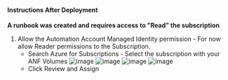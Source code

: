 #### Instructions After Deployment

**A runbook was created and requires access to "Read" the subscription**

1. Allow the Automation Account Managed Identity permission - For now allow Reader permissions to the Subscription.
    - Search Azure for Subscriptions - Select the subscription with your ANF Volumes
![image](https://user-images.githubusercontent.com/10324197/226240725-b303c348-cb47-4aec-9e2a-9ed121c79596.png)
![image](https://user-images.githubusercontent.com/10324197/226240433-72316f4e-0950-442e-b430-ee03c4c7386b.png)
![image](https://user-images.githubusercontent.com/10324197/226240980-3cc5a29c-23d0-4067-bb1c-7b50aaa3c4a1.png)
![image](https://user-images.githubusercontent.com/10324197/226241231-8f472c51-660f-4513-a070-1f63dfaabbbe.png)
    - Click Review and Assign





